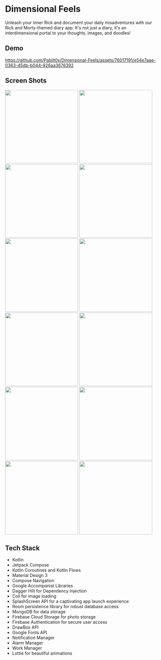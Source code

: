 # Dimensional Feels

Unleash your inner Rick and document your daily misadventures with our Rick and Morty-themed diary app. It's not just a diary, it's an interdimensional portal to your thoughts, images, and doodles!


## Demo
https://github.com/Pablit0x/Dimensional-Feels/assets/76017191/e54e7aae-0363-45db-b044-926aa3676392

## Screen Shots
<img src="https://github.com/Pablit0x/Dimensional-Feels/assets/76017191/3b3f04fc-9374-4ba3-8b16-ee3409b30536" width="240">
<img src="https://github.com/Pablit0x/Dimensional-Feels/assets/76017191/ea76c94a-c56b-4bcb-be98-18dc334d1678" width="240">
<img src="https://github.com/Pablit0x/Dimensional-Feels/assets/76017191/1ed71ad3-23e9-42c1-9add-bae3f9690826" width="240">

<img src="https://github.com/Pablit0x/Dimensional-Feels/assets/76017191/85c2764c-12e3-4153-8ca1-9b63966ecbbb" width="240">
<img src="https://github.com/Pablit0x/Dimensional-Feels/assets/76017191/9e49740d-b4fb-4a58-955d-feb2a99c2d58" width="240">
<img src="https://github.com/Pablit0x/Dimensional-Feels/assets/76017191/986c93b2-c58f-45d7-a5b2-0560f5a822bd" width="240">

<img src="https://github.com/Pablit0x/Dimensional-Feels/assets/76017191/2bd7eefd-a214-459b-933e-d39228f16609" width="240">
<img src="https://github.com/Pablit0x/Dimensional-Feels/assets/76017191/79dcc71f-4285-4101-8866-e0cbebecf97a" width="240">
<img src="https://github.com/Pablit0x/Dimensional-Feels/assets/76017191/4ee8c5d3-60cb-491c-a591-65eab15928ad" width="240">


<img src="https://github.com/Pablit0x/Dimensional-Feels/assets/76017191/95d5e1ac-74c9-478c-ab6b-39be7abccca5" width="240">
<img src="https://github.com/Pablit0x/Dimensional-Feels/assets/76017191/61d32eb0-dfbc-45f9-b380-8c5c9b3e59b1" width="240">
<img src="https://github.com/Pablit0x/Dimensional-Feels/assets/76017191/a3c3be37-e3c5-4546-9011-818a722e8f6f" width="240">


## Tech Stack

- Kotlin
- Jetpack Compose
- Kotlin Coroutines and Kotlin Flows
- Material Design 3
- Compose Navigation
- Google Accompanist Libraries
- Dagger Hilt for Dependency Injection
- Coil for image loading
- SplashScreen API for a captivating app launch experience
- Room persistence library for robust database access
- MongoDB for data storage
- Firebase Cloud Storage for photo storage
- Firebase Authentication for secure user access
- DrawBox API
- Google Fonts API
- Notification Manager
- Alarm Manager
- Work Manager
- Lottie for beautiful animations
